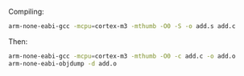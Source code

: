 Compiling:
```bash
arm-none-eabi-gcc -mcpu=cortex-m3 -mthumb -O0 -S -o add.s add.c
```

Then:
```bash
arm-none-eabi-gcc -mcpu=cortex-m3 -mthumb -O0 -c add.c -o add.o
arm-none-eabi-objdump -d add.o
```
